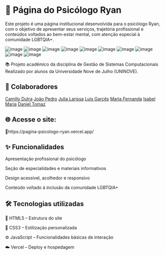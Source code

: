 <h1>🧠 Página do Psicólogo Ryan</h1>

<p>Este projeto é uma página institucional desenvolvida para o psicólogo Ryan, com o objetivo de apresentar seus serviços, trajetória profissional e conteúdos voltados ao bem-estar mental, com atenção especial à comunidade LGBTQIA+.</p>

![image](https://github.com/user-attachments/assets/3fe0b8a7-1816-4993-a25d-27848d5c27c5)
![image](https://github.com/user-attachments/assets/9cae446c-345a-4cca-9874-c69550f8af5f)
![image](https://github.com/user-attachments/assets/52176c50-0955-4bb3-90f4-eb505470fc79)
![image](https://github.com/user-attachments/assets/27e596b7-a318-4116-a5f0-9c4061ff2d79)
![image](https://github.com/user-attachments/assets/b6926186-dc99-4b20-acb8-366249577cbe)
![image](https://github.com/user-attachments/assets/89b5d5aa-2118-41e4-8a8d-d8c86ebf031d)
![image](https://github.com/user-attachments/assets/ed193a5f-1637-434a-9fac-62bf62c25c93)
![image](https://github.com/user-attachments/assets/7c2bd2bf-935f-4764-9856-485af867e389)
![image](https://github.com/user-attachments/assets/3519e09c-6684-4d20-8c80-0f4e1c383300)
![image](https://github.com/user-attachments/assets/20ed6e88-4e36-4694-a675-3f851ea2abcc)

<p>📚 Projeto acadêmico da disciplina de Gestão de Sistemas Computacionais
Realizado por alunos da Universidade Nove de Julho (UNINOVE).</p>

<h2>👥 Colaboradores</h2>

[Camilly Dutra](https://github.com/Camilly23)
[João Pedro](https://github.com/Ch4mp2)
[Julia Larissa](https://github.com/julialarissasilva)
[Luis Garcês](https://github.com/luisgarces07)
[Maria Fernanda](https://github.com/Marys072)
[Isabel Maria](https://github.com/Planner-tech)
[Daniel Tomaz](https://github.com/xDanTomaz)

<h2>🌐 Acesse o site:</h2>
<p>🔗https://pagina-psicologo-ryan.vercel.app/</p>

<h2>✨ Funcionalidades</h2>
<p>Apresentação profissional do psicólogo</p>
<p>Seção de especialidades e materiais informativos</p>
<p>Design acessível, acolhedor e responsivo</p>
<p>Conteúdo voltado à inclusão da comunidade LGBTQIA+</p>

<h2>🛠 Tecnologias utilizadas</h2>
<p>🧱 HTML5 – Estrutura do site</p>
<p>🎨 CSS3 – Estilização personalizada</p>
<p>⚙️ JavaScript – Funcionalidades básicas de interação</p>
<p>☁️ Vercel – Deploy e hospedagem</p
